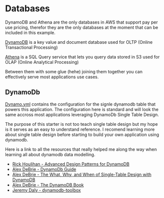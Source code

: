 # Databases

DynamoDB and Athena are the only databases in AWS that support pay per use pricing, therefor they are the only databases at the moment that can be included in this example.

[DynamoDB](https://aws.amazon.com/dynamodb/) is a key value and document database used for OLTP (Online Transactional Processing)

[Athena](https://aws.amazon.com/athena/) is a SQL Query service that lets you query data stored in S3 used for OLAP (Online Analytical Processing)

Between them with some glue (hehe) joining them together you can effectively serve most applications use cases.

## DynamoDb

[Dynamo.yml](Dynamo.yml) contains the configuration for the signle dynamodb table that powers this application. The configuration here is standard and will look the same accross most applications leveraging DynamoDb Single Table Design.

The purpose of this starter is not too teach single table design but my hope is it serves as an easy to understand reference. I recomend learning more about single table design before starting to build your own application using dynamodb.

Here is a link to all the resources that really helped me along the way when learning all about dynamodb data modelling.

* [Rick Houlihan - Advanced Design Patterns for DynamoDB](https://www.youtube.com/watch?v=HaEPXoXVf2k)
* [Alex DeBrie - DynamoDb Guide](https://www.dynamodbguide.com)
* [Alex DeBrie - The What, Why, and When of Single-Table Design with DynamoDB](https://www.alexdebrie.com/posts/dynamodb-single-table/)
* [Alex DeBrie - The DynamoDB Book](https://www.dynamodbbook.com/)
* [Jeremy Daly - dynamodb-toolbox](https://github.com/jeremydaly/dynamodb-toolbox)



